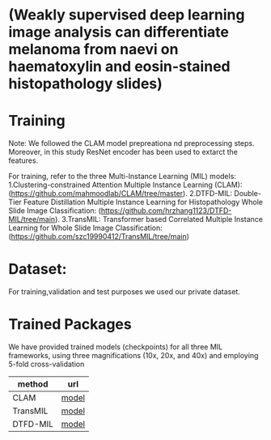 # (Weakly supervised deep learning image analysis can differentiate melanoma from naevi on haematoxylin and eosin-stained histopathology slides)

Training
====
Note: We followed the CLAM model prepreationa nd preprocessing steps. Moreover, in this study ResNet encoder has been used to extarct the features.

For training, refer to the three Multi-Instance Learning (MIL) models:
1.Clustering-constrained Attention Multiple Instance Learning (CLAM): (https://github.com/mahmoodlab/CLAM/tree/master).
2.DTFD-MIL: Double-Tier Feature Distillation Multiple Instance Learning for Histopathology Whole Slide Image Classification: (https://github.com/hrzhang1123/DTFD-MIL/tree/main).
3.TransMIL: Transformer based Correlated Multiple Instance Learning for Whole Slide Image Classification: (https://github.com/szc19990412/TransMIL/tree/main)

Dataset:
====
For training,validation and test purposes we used our private dataset.

Trained Packages
====
We have provided trained models (checkpoints) for all three MIL frameworks, using three magnifications (10x, 20x, and 40x) and employing 5-fold cross-validation

| method | url |
|-------------------|---------------------------------------|
| CLAM  | [model](https://drive.google.com/file/d/11xwankCL-vCYEC4xrhIP5YZtMRPSqJhK/view?usp=drive_link) |
| TransMIL|  [model](https://drive.google.com/file/d/1xGhTiw0wZD5t08SstjrJbvRJU2jhA-bQ/view?usp=drive_link) | 
| DTFD-MIL|  [model](https://drive.google.com/file/d/1GQjKblX3OaNQSlVMCtaLliVhRpVO4Zif/view?usp=drive_link) |
 
